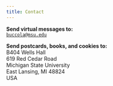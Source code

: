 ```yaml
---
title: Contact
---
```


**Send virtual messages to:**  
[<code style="border: none; padding: 0">buccola@msu.edu</code>][email]

**Send postcards, books, and cookies to:**  
B404 Wells Hall  
619 Red Cedar Road  
Michigan State University  
East Lansing, MI 48824  
USA

[email]: mailto:buccola@msu.edu
[msu]: https://msu.edu/
[linglang]: https://linglang.msu.edu/
